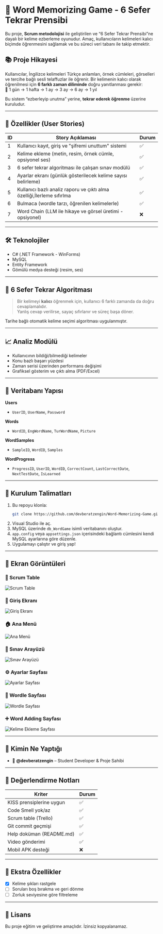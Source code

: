 
# 🧠 Word Memorizing Game - 6 Sefer Tekrar Prensibi

Bu proje, **Scrum metodolojisi** ile geliştirilen ve “6 Sefer Tekrar Prensibi”ne dayalı bir kelime ezberleme oyunudur. Amaç, kullanıcıların kelimeleri kalıcı biçimde öğrenmesini sağlamak ve bu süreci veri tabanı ile takip etmektir.

## 📚 Proje Hikayesi

Kullanıcılar, İngilizce kelimeleri Türkçe anlamları, örnek cümleleri, görselleri ve tercihe bağlı sesli telaffuzlar ile öğrenir. Bir kelimenin kalıcı olarak öğrenilmesi için **6 farklı zaman diliminde** doğru yanıtlanması gerekir:  
📅 1 gün → 1 hafta → 1 ay → 3 ay → 6 ay → 1 yıl

Bu sistem “ezberleyip unutma” yerine, **tekrar ederek öğrenme** üzerine kuruludur.

---

## 🚀 Özellikler (User Stories)

| ID  | Story Açıklaması                                                                 | Durum  |
|-----|---------------------------------------------------------------------------------------------------|--------|
| 1   | Kullanıcı kayıt, giriş ve "şifremi unuttum" sistemi                                               | ✅     |
| 2   | Kelime ekleme (metin, resim, örnek cümle, opsiyonel ses)                                          | ✅     |
| 3   | 6 sefer tekrar algoritması ile çalışan sınav modülü                                               | ✅     |
| 4   | Ayarlar ekranı (günlük gösterilecek kelime sayısı belirleme)                                      | ✅     |
| 5   | Kullanıcı bazlı analiz raporu ve çıktı alma özelliği,İlerleme sıfırlma                            | ✅     |
| 6   | Bulmaca (wordle tarzı, öğrenilen kelimelerle)                                                     | ✅     |
| 7   | Word Chain (LLM ile hikaye ve görsel üretimi - opsiyonel)                                         | ❌     |

---

## 🛠️ Teknolojiler

- C# (.NET Framework - WinForms)
- MySQL
- Entity Framework
- Gömülü medya desteği (resim, ses)
---

## 🧪 6 Sefer Tekrar Algoritması

> Bir kelimeyi **kalıcı** öğrenmek için, kullanıcı 6 farklı zamanda da doğru cevaplamalıdır.  
> Yanlış cevap verilirse, sayaç sıfırlanır ve süreç başa döner.

Tarihe bağlı otomatik kelime seçimi algoritması uygulanmıştır.

---

## 📈 Analiz Modülü

- Kullanıcının bildiği/bilmediği kelimeler
- Konu bazlı başarı yüzdesi
- Zaman serisi üzerinden performans değişimi
- Grafiksel gösterim ve çıktı alma (PDF/Excel)

---

## 🧩 Veritabanı Yapısı

**Users**  
- `UserID`, `UserName`, `Password`

**Words**  
- `WordID`, `EngWordName`, `TurWordName`, `Picture`

**WordSamples**  
- `SampleID`, `WordID`, `Samples`

**WordProgress**  
- `ProgressID`, `UserID`, `WordID`, `CorrectCount`, `LastCorrectDate`, `NextTestDate`, `IsLearned`

---

## 🧾 Kurulum Talimatları

1. Bu repoyu klonla:
   ```bash
   git clone https://github.com/devberatzengin/Word-Memorizing-Game.git
   ```
2. Visual Studio ile aç.
3. MySQL üzerinde `db_WordGame` isimli veritabanını oluştur.
4. `app.config` veya `appsettings.json` içerisindeki bağlantı cümlesini kendi MySQL ayarlarına göre düzenle.
5. Uygulamayı çalıştır ve giriş yap!

---
## 📸 Ekran Görüntüleri

### 🔨 Scrum Table
![Scrum Table](assets/images/ScrumTable.png)

### 🔐 Giriş Ekranı
![Giriş Ekranı](assets/images/LoginPage.png)

### 🏠 Ana Menü
![Ana Menü](assets/images/MainMEnu.png)

### 📝 Sınav Arayüzü
![Sınav Arayüzü](assets/images/ExamScreen.png)

### ⚙️ Ayarlar Sayfası
![Ayarlar Sayfası](assets/images/Settings.png)

### 🏫 Wordle Sayfası
![Wordle Sayfası](assets/images/Wordle.png)

### ➕ Word Adding Sayfası
![Kelime Ekleme Sayfası](assets/images/WordAdd.png)

---

## 🧠 Kimin Ne Yaptığı

- 👤 **@devberatzengin** – Student Developer & Proje Sahibi

---

## 🧪 Değerlendirme Notları

| Kriter                    | Durum |
|---------------------------|-------|
| KISS prensiplerine uygun  | ✅    |
| Code Smell yok/az         | ✅    |
| Scrum table (Trello)      | ✅    |
| Git commit geçmişi        | ✅    |
| Help doküman (README.md)  | ✅    |
| Video gönderimi           | ✅    |
| Mobil APK desteği         | ❌    |

---

## 🎁 Ekstra Özellikler

- [x] Kelime şıkları rastgele
- [ ] Soruları boş bırakma ve geri dönme
- [ ] Zorluk seviyesine göre filtreleme

---

## 📄 Lisans

Bu proje eğitim ve geliştirme amaçlıdır. İzinsiz kopyalanamaz.
